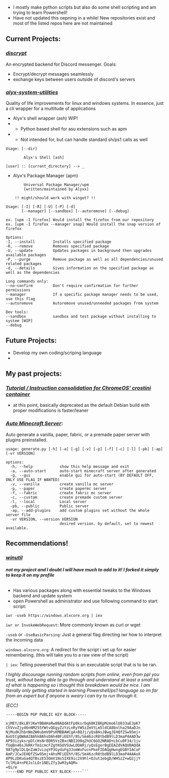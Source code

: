 - I mostly make python scripts but also do some shell scripting and am trying to learn Powershell!
- Have not updated this oepning in a while! New repositories exist and most of the listed repos here are not maintained

## Current Projects:

### *[discrypt](https://github.com/alyxxox/discrypt)*
An encrypted backend for Discord messenger.
Goals:
- Encrypt/decrypt messages seamlessly
- exchange keys between users outside of discord's servers

### *[alyx-system-utilities](https://github.com/7fours/alyx-system-utilities)*
Quality of life improvements for linux and windows systems. In essence, just a cli wrapper for a multitude of applications
- Alyx's shell wrapper (ash) WIP!
- - Python based shell for asu extensions such as apm
- - Not intended for, but can handle standard sh/ps1 calls as well
```
Usage: [--dir]
```
```
        Alyx's Shell [ash]
        
[user] :: [current_directory] --> _ 
```

- Alyx's Package Manager (apm)
```
        Universal Package Manager/upm     
        [written/maintained by Alyxx]
        
    !! might/should work with winget? !!

Usage: [-I] [-R] [-U] [-P] [-d]
       [--manager] [--sandbox] [--autoremove] [--debug]
       
ex. [upm -I firefox] Would install the firefox from our repository
ex. [upm -I firefox --manager snap] Would install the snap version of firefox

Options:
-I, --install        Installs specified package
-R, --remove         Removes specified package
-U, --update         Updates packages in background then upgrades available packages
-P, --purge          Remove package as well as all dependencies/unused related packages
-d, --details        Gives information on the specified package as well as the dependencies

Long commands only:
--no-confirm         Don't require confirmation for further permissions
--manager            If a specific package manager needs to be used, use this flag
--autoremove         Autoremove unused/unneeded packages from system

Dev tools:
--sandbox            sandbox and test package without installing to system [WIP]
--debug
```

## Future Projects:

- Develop my own coding/scriping language
- 

## My past projects:

### *[Tutorial / Instruction consolidation for ChromeOS' crostini container](https://github.com/7fours/crostini)*
- at this point, basically deprecated as the default Debian build with proper modifications is faster/leaner

### *[Auto Minecraft Server](https://github.com/7fours/auto-mcserver)*:
Auto generate a vanilla, paper, fabric, or a premade paper server with plugins preinstalled.

```
usage: generate.py [-h] [-a] [-g] [-v] [-p] [-f] [-c] [-l] [-pb] [-ap] [-vr VERSION]

options:
  -h, --help            show this help message and exit
  -a, --auto-start      auto-start minecraft server after generated
  -g, --gui             enable gui for auto-start (BY DEFAULT OFF, ONLY USE FLAG IF WANTED)
  -v, --vanilla         create vanilla mc server
  -p, --paper           create papermc server
  -f, --fabric          create fabric mc server
  -c, --custom          create premade custom server
  -l, --local           Local server
  -pb, --public         Public server
  -ap, --add-plugins    add custom plugins set without the whole server file
  -vr VERSION, --version VERSION
                        desired version. by default, set to newest available.
```
## Recommendations!
### *[winutil](https://github.com/7fours/winutil)* 
###### ***not my project and I doubt I will have much to add to it! I forked it simply to keep it on my profile***
- Has various packages along with essential tweaks to the Windows backend and update system
- open Powershell as administrator and use following command to start script:

```
iwr -useb https://windows.alxcore.org | iex
```
`iwr or InvokeWebRequest`: More commonly known as curl or wget

`-useb` or `-UseBasicParsing`: Just a general flag directing iwr how to interpret the incoming data

`windows.alxcore.org`: A redirect for the script i set up for easier remembering. (this will take you to a raw view of the script)

`| iex`: Telling powershell that this is an executable script that is to be ran.

*I highly discourage running random scripts from online, even from ppl you trust, without being able to go through and understand at least a small bit of what is happening so i thought this breakdown would be nice. I am literally only getting started in learning Powershell/ps1 language so im far from an expert but if anyone is weary i can try to run through it.*

*(ECC)*
```
-----BEGIN PGP PUBLIC KEY BLOCK-----

xjMEY/8kLBYJKwYBBAHaRw8BAQdAtFp0ksrDq68KIBKpMzmo6lU833aEJpK7
ChVvvZjy46nNM255YWtvQGgyZzYzLnRyYW5zZmVtLm5ldCA8bnlha29AaDJn
NjMudHJhbnNmZW0ubmV0PsKMBBAWCgA+BQJj/yQsBAsJBwgJEHQfZSw95mj+
AxUICgQWAAIBAhkBAhsDAh4BFiEEhY/8S/Sm46zcR8tbdB9lLD3maP4AAD3w
AP93izyksrpDlcHsNr8DR5VzZBxcNBI2O0q2hUC6GO2NRAD+LbCu0F34/1ju
fUqBn46sJkRKrTm1cmcFZgtKGUVSUwLOOARj/yQsEgorBgEEAZdVAQUBAQdA
987g9plDLQnZaWJvizqYP3GyduFg3JomWvFucnPkeFIDAQgHwngEGBYIACoF
AmP/JCwJEHQfZSw95mj+AhsMFiEEhY/8S/Sm46zcR8tbdB9lLD3maP4AAAoX
AP9LzDKuGa4QTBszE53OmV1NsSIXE9ic2X9hl+OJut1ebgD/WHSzZ+wQ2jjY
TclMiA+nPEJslLOr1NELZfy3wM3yAQM=
=Qi/e
-----END PGP PUBLIC KEY BLOCK-----```
